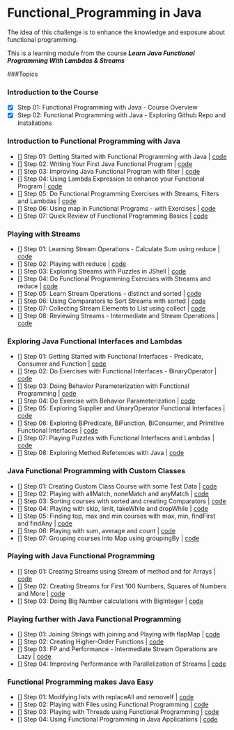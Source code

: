 # Functional_Programming in Java

The idea of this challenge is to enhance the knowledge and exposure about functional programming.

This is a learning module from the course ***Learn Java Functional Programming With Lambdas & Streams***

###Topics
### Introduction to the Course

- [x] Step 01: Functional Programming with Java - Course Overview 
- [x] Step 02: Functional Programming with Java - Exploring Github Repo and Installations  
### Introduction to Functional Programming with Java

- [] Step 01: Getting Started with Functional Programming with Java | [code]()
- [] Step 02: Writing Your First Java Functional Program | [code]()
- [] Step 03: Improving Java Functional Program with filter | [code]()
- [] Step 04: Using Lambda Expression to enhance your Functional Program | [code]()
- [] Step 05: Do Functional Programming Exercises with Streams, Filters and Lambdas | [code]()
- [] Step 06: Using map in Functional Programs - with Exercises | [code]()
- [] Step 07: Quick Review of Functional Programming Basics | [code]()
### Playing with Streams

- [] Step 01: Learning Stream Operations - Calculate Sum using reduce | [code]()
- [] Step 02: Playing with reduce | [code]()
- [] Step 03: Exploring Streams with Puzzles in JShell | [code]()
- [] Step 04: Do Functional Programming Exercises with Streams and reduce | [code]()
- [] Step 05: Learn Stream Operations - distinct and sorted | [code]()
- [] Step 06: Using Comparators to Sort Streams with sorted | [code]()
- [] Step 07: Collecting Stream Elements to List using collect | [code]()
- [] Step 08: Reviewing Streams - Intermediate and Stream Operations | [code]()
### Exploring Java Functional Interfaces and Lambdas

- [] Step 01: Getting Started with Functional Interfaces - Predicate, Consumer and Function | [code]()
- [] Step 02: Do Exercises with Functional Interfaces - BinaryOperator | [code]()
- [] Step 03: Doing Behavior Parameterization with Functional Programming | [code]()
- [] Step 04: Do Exercise with Behavior Parameterization | [code]()
- [] Step 05: Exploring Supplier and UnaryOperator Functional Interfaces | [code]()
- [] Step 06: Exploring BiPredicate, BiFunction, BiConsumer, and Primitive Functional Interfaces | [code]()
- [] Step 07: Playing Puzzles with Functional Interfaces and Lambdas | [code]()
- [] Step 08: Exploring Method References with Java | [code]()
### Java Functional Programming with Custom Classes

- [] Step 01: Creating Custom Class Course with some Test Data | [code]()
- [] Step 02: Playing with allMatch, noneMatch and anyMatch | [code]()
- [] Step 03: Sorting courses with sorted and creating Comparators | [code]()
- [] Step 04: Playing with skip, limit, takeWhile and dropWhile | [code]()
- [] Step 05: Finding top, max and min courses with max, min, findFirst and findAny | [code]()
- [] Step 06: Playing with sum, average and count | [code]()
- [] Step 07: Grouping courses into Map using groupingBy | [code]()
### Playing with Java Functional Programming

- [] Step 01: Creating Streams using Stream of method and for Arrays | [code]()
- [] Step 02: Creating Streams for First 100 Numbers, Squares of Numbers and More | [code]()
- [] Step 03: Doing Big Number calculations with BigInteger | [code]()
### Playing further with Java Functional Programming

- [] Step 01: Joining Strings with joining and Playing with flapMap | [code]()
- [] Step 02: Creating Higher-Order Functions | [code]()
- [] Step 03: FP and Performance - Intermediate Stream Operations are Lazy | [code]()
- [] Step 04: Improving Performance with Parallelization of Streams | [code]()
### Functional Programming makes Java Easy

- [] Step 01: Modifying lists with replaceAll and removeIf | [code]()
- [] Step 02: Playing with Files using Functional Programming | [code]()
- [] Step 03: Playing with Threads using Functional Programming | [code]()
- [] Step 04: Using Functional Programming in Java Applications | [code]()